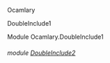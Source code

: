 Ocamlary

DoubleInclude1

Module Ocamlary.DoubleInclude1

<a id="module-DoubleInclude2"></a>

###### module [DoubleInclude2](Ocamlary.DoubleInclude1.DoubleInclude2.md)